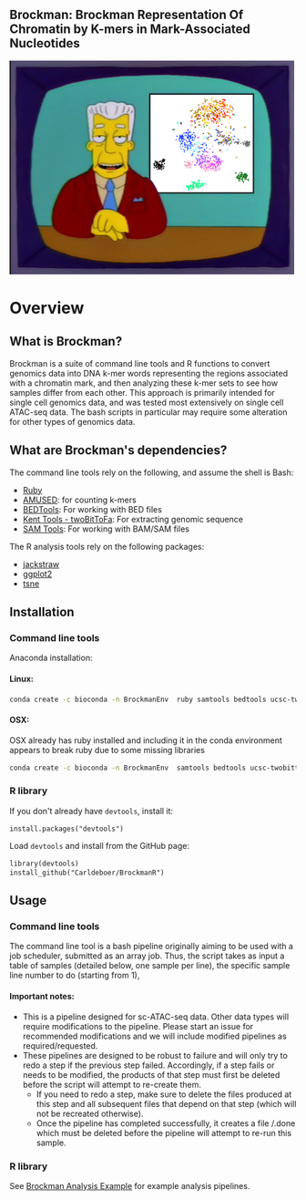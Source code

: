 ## Brockman: Brockman Representation Of Chromatin by K-mers in Mark-Associated Nucleotides
![Kenny B](/images/g4160.png)

# Overview
## What is Brockman?
Brockman is a suite of command line tools and R functions to convert genomics data into DNA k-mer words representing the regions associated with a chromatin mark, and then analyzing these k-mer sets to see how samples differ from each other.
This approach is primarily intended for single cell genomics data, and was tested most extensively on single cell ATAC-seq data. The bash scripts in particular may require some alteration for other types of genomics data.

## What are Brockman's dependencies?
The command line tools rely on the following, and assume the shell is Bash:
* [Ruby](https://www.ruby-lang.org/en/)
* [AMUSED](https://github.com/Carldeboer/AMUSED): for counting k-mers
* [BEDTools](http://bedtools.readthedocs.io/en/latest/): For working with BED files
* [Kent Tools - twoBitToFa](http://hgdownload.soe.ucsc.edu/admin/exe/linux.x86_64/): For extracting genomic sequence
* [SAM Tools](http://samtools.sourceforge.net/): For working with BAM/SAM files

The R analysis tools rely on the following packages:
* [jackstraw](https://cran.r-project.org/web/packages/jackstraw/jackstraw.pdf)
* [ggplot2](https://cran.r-project.org/web/packages/ggplot2/ggplot2.pdf)
* [tsne](https://cran.r-project.org/web/packages/tsne/tsne.pdf)

## Installation

### Command line tools

Anaconda installation:
#### Linux:
```bash
conda create -c bioconda -n BrockmanEnv  ruby samtools bedtools ucsc-twobittofa bowtie2 amused brockman
```
#### OSX:
OSX already has ruby installed and including it in the conda environment appears to break ruby due to some missing libraries
```bash
conda create -c bioconda -n BrockmanEnv  samtools bedtools ucsc-twobittofa bowtie2 amused brockman
```

### R library

If you don't already have `devtools`, install it:
```
install.packages("devtools")
```

Load `devtools` and install from the GitHub page:

```
library(devtools)
install_github("Carldeboer/BrockmanR")
```


## Usage

### Command line tools
The command line tool is a bash pipeline originally aiming to be used with a job scheduler, submitted as an array job. Thus, the script takes as input a table of samples (detailed below, one sample per line), the specific sample line number to do (starting from 1), 

#### Important notes:
* This is a pipeline designed for sc-ATAC-seq data.  Other data types will require modifications to the pipeline.  Please start an issue for recommended modifications and we will include modified pipelines as required/requested.
* These pipelines are designed to be robust to failure and will only try to redo a step if the previous step failed. Accordingly, if a step fails or needs to be modified, the products of that step must first be deleted before the script will attempt to re-create them.
  * If you need to redo a step, make sure to delete the files produced at this step and all subsequent files that depend on that step (which will not be recreated otherwise).
  * Once the pipeline has completed successfully, it creates a file <tempDir>/<sampleID>.done which must be deleted before the pipeline will attempt to re-run this sample.


### R library
See [Brockman Analysis Example](brockman_example.md) for example analysis pipelines.

